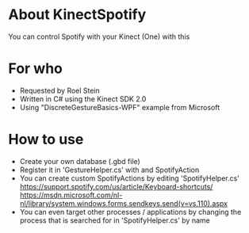 # About KinectSpotify
You can control Spotify with your Kinect (One) with this

# For who
- Requested by Roel Stein
- Written in C# using the Kinect SDK 2.0
- Using "DiscreteGestureBasics-WPF" example from Microsoft

# How to use
- Create your own database (.gbd file)
- Register it in 'GestureHelper.cs' with and SpotifyAction
- You can create custom SpotifyActions by editing 'SpotifyHelper.cs'  
    https://support.spotify.com/us/article/Keyboard-shortcuts/  
    https://msdn.microsoft.com/nl-nl/library/system.windows.forms.sendkeys.send(v=vs.110).aspx  
- You can even target other processes / applications by changing the process that is searched for in 'SpotifyHelper.cs' by name
